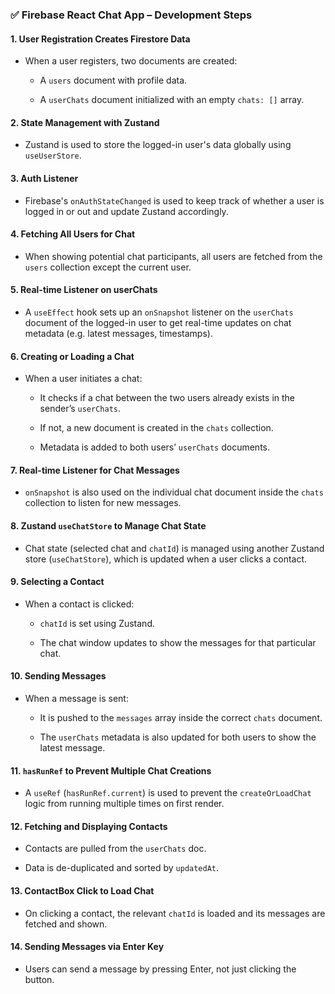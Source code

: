 ### ✅ **Firebase React Chat App – Development Steps**

#### **1. User Registration Creates Firestore Data**

- When a user registers, two documents are created:
    
    - A `users` document with profile data.
        
    - A `userChats` document initialized with an empty `chats: []` array.
        

#### **2. State Management with Zustand**

- Zustand is used to store the logged-in user's data globally using `useUserStore`.
    

#### **3. Auth Listener**

- Firebase's `onAuthStateChanged` is used to keep track of whether a user is logged in or out and update Zustand accordingly.
    

#### **4. Fetching All Users for Chat**

- When showing potential chat participants, all users are fetched from the `users` collection except the current user.
    

#### **5. Real-time Listener on userChats**

- A `useEffect` hook sets up an `onSnapshot` listener on the `userChats` document of the logged-in user to get real-time updates on chat metadata (e.g. latest messages, timestamps).
    

#### **6. Creating or Loading a Chat**

- When a user initiates a chat:
    
    - It checks if a chat between the two users already exists in the sender’s `userChats`.
        
    - If not, a new document is created in the `chats` collection.
        
    - Metadata is added to both users’ `userChats` documents.
        

#### **7. Real-time Listener for Chat Messages**

- `onSnapshot` is also used on the individual chat document inside the `chats` collection to listen for new messages.
    

#### **8. Zustand `useChatStore` to Manage Chat State**

- Chat state (selected chat and `chatId`) is managed using another Zustand store (`useChatStore`), which is updated when a user clicks a contact.
    

#### **9. Selecting a Contact**

- When a contact is clicked:
    
    - `chatId` is set using Zustand.
        
    - The chat window updates to show the messages for that particular chat.
        

#### **10. Sending Messages**

- When a message is sent:
    
    - It is pushed to the `messages` array inside the correct `chats` document.
        
    - The `userChats` metadata is also updated for both users to show the latest message.
        

#### **11. `hasRunRef` to Prevent Multiple Chat Creations**

- A `useRef` (`hasRunRef.current`) is used to prevent the `createOrLoadChat` logic from running multiple times on first render.
    

#### **12. Fetching and Displaying Contacts**

- Contacts are pulled from the `userChats` doc.
    
- Data is de-duplicated and sorted by `updatedAt`.
    

#### **13. ContactBox Click to Load Chat**

- On clicking a contact, the relevant `chatId` is loaded and its messages are fetched and shown.
    

#### **14. Sending Messages via Enter Key**

- Users can send a message by pressing Enter, not just clicking the button.